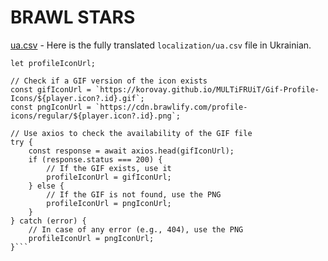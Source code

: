 # BRAWL STARS
[ua.csv](https://github.com/Korovay/MULTiFRUiT/blob/main/ua.csv) - Here is the fully translated ```localization/ua.csv``` file in Ukrainian.

```// In the section where profileIconUrl is defined
let profileIconUrl;

// Check if a GIF version of the icon exists
const gifIconUrl = `https://korovay.github.io/MULTiFRUiT/Gif-Profile-Icons/${player.icon?.id}.gif`;
const pngIconUrl = `https://cdn.brawlify.com/profile-icons/regular/${player.icon?.id}.png`;

// Use axios to check the availability of the GIF file
try {
    const response = await axios.head(gifIconUrl);
    if (response.status === 200) {
        // If the GIF exists, use it
        profileIconUrl = gifIconUrl;
    } else {
        // If the GIF is not found, use the PNG
        profileIconUrl = pngIconUrl;
    }
} catch (error) {
    // In case of any error (e.g., 404), use the PNG
    profileIconUrl = pngIconUrl;
}```

